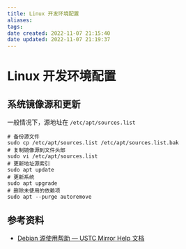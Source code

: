 ```yaml
---
title: Linux 开发环境配置
aliases: 
tags: 
date created: 2022-11-07 21:15:40
date updated: 2022-11-07 21:19:37
---
```


# Linux 开发环境配置

## 系统镜像源和更新

一般情况下，源地址在 `/etc/apt/sources.list`

```shell
# 备份源文件
sudo cp /etc/apt/sources.list /etc/apt/sources.list.bak
# 复制镜像源到文件头部
sudo vi /etc/apt/sources.list
# 更新地址源索引
sudo apt update
# 更新系统
sudo apt upgrade
# 删除未使用的依赖项
sudo apt --purge autoremove
```

## 参考资料

- [Debian 源使用帮助 — USTC Mirror Help 文档](https://mirrors.ustc.edu.cn/help/debian.html)

